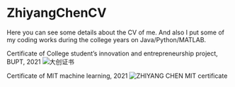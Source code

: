 # ZhiyangChenCV
Here you can see some details about the CV of me.
And also I put some of my coding works during the college years on Java/Python/MATLAB.

Certificate of College student’s innovation and entrepreneurship project, BUPT, 2021
![大创证书](https://user-images.githubusercontent.com/58174623/140874854-b5ef2415-a008-4037-b392-549b7edccead.jpg)

Certificate of MIT machine learning, 2021
![ZHIYANG CHEN MIT certificate](https://user-images.githubusercontent.com/58174623/140875210-e4b1b1a5-e767-49f1-a596-afbdc479d54e.png)
